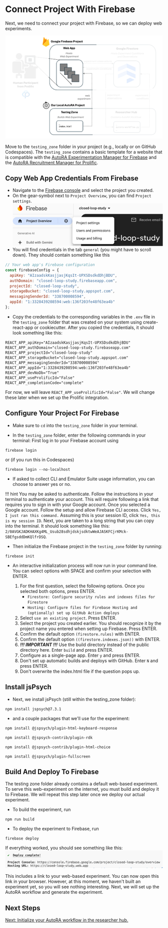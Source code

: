 # Connect Project With Firebase

Next, we need to connect your project with Firebase, so we can deploy web experiments.

![Setup](../img/system_testingzone.png)

Move to the `testing_zone` folder in your project (e.g., locally or on GitHub Codespaces). The `testing_zone` contains a basic template for a website that is compatible with the [AutoRA Experimentation Manager for Firebase](https://autoresearch.github.io/autora/user-guide/experiment-runners/experimentation-managers/firebase/) and the [AutoRA Recruitment Manager for Prolific](https://autoresearch.github.io/autora/user-guide/experiment-runners/recruitment-managers/prolific/).

## Copy Web App Credentials From Firebase

- Navigate to the [Firebase console](https://console.firebase.google.com/) and select the project you created.
- On the gear-symbol next to `Project Overview`, you can find `Project settings`.
![project_settings.png](../img/project_settings.png)
- You will find credentials in the tab `general` (you might have to scroll down). They should contain something like this
```javascript
// Your web app's Firebase configuration
const firebaseConfig = {
  apiKey: "AIzaadskKasjjasjKqsIt-UPXSDsdkdDhjBDU",
  authDomain: "closed-loop-study.firebaseapp.com",
  projectId: "closed-loop-study",
  storageBucket: "closed-loop-study.appspot.com",
  messagingSenderId: "338700008594",
  appId: "1:3328439208594:web:136f203fe48f63ea4b"
};
```
- Copy the credentials to the corresponding variables in the `.env` file in the `testing_zone` folder that was created on your system using create-react-app or cookiecutter. After you copied the credentials, it should look something like this:
```dotenv
REACT_APP_apiKey="AIzaadskKasjjasjKqsIt-UPXSDsdkdDhjBDU"
REACT_APP_authDomain="closed-loop-study.firebaseapp.com"
REACT_APP_projectId="closed-loop-study"
REACT_APP_storageBucket="closed-loop-study.appspot.com"
REACT_APP_messagingSenderId="338700008594"
REACT_APP_appId="1:3328439208594:web:136f203fe48f63ea4b"
REACT_APP_devNoDb="True"
REACT_APP_useProlificId="False"
REACT_APP_completionCode="complete"
```

For now, we will leave ``REACT_APP_useProlificId="False"``. We will change these later when we set up the Prolific integration.

## Configure Your Project For Firebase

- Make sure to ``cd`` into the `testing_zone` folder in your terminal.

- In the `testing_zone` folder, enter the following commands in your terminal:
First log in to your Firebase account using

```shell
firebase login
```
or (if you run this in Codespaces)
```shell
firebase login --no-localhost
```

- If asked to collect CLI and Emulator Suite usage information, you can choose to answer yes or no.

!!! hint
    You may be asked to authenticate. Follow the instructions in your terminal to authenticate your account. This will require following a link that requires you to sign in with your Google account. Once you selected a Google account. Follow the setup and allow Firebase CLI access. Click ``Yes, I just ran this command.`` Assuming this is your session ID, click ``Yes, this is my session ID``. Next, you are taken to a long string that you can copy into the terminal. It should look something like this: `2/0AVGKJADKHAXKg4ML_Usub28sdhjdskjsdktwWeAJASKFCjrKMck-SBEfgsddDmKQlfrDSQ`. 

- Then initialize the Firebase project in the `testing_zone` folder by running:
```shell
firebase init
```
- An interactive initialization process will now run in your command line. You can select options with SPACE and confirm your selection with ENTER.

  1. For the first question, select the following options. Once you selected both options, press ENTER.
     - `Firestore: Configure security rules and indexes files for Firestore`
     - `Hosting: Configure files for Firebase Hosting and (optionally) set up GitHub Action deploys`
  2. Select `use an existing project`. Press ENTER.
  3. Select the project you created earlier. You should recognize it by the project name you entered when setting up Firebase. Press ENTER.
  4. Confirm the default option `(firestore.rules)` with ENTER. 
  5. Confirm the default option `((firestore.indexes.json))` with ENTER.
  6. ***!!! IMPORTANT !!!*** Use the build directory instead of the public directory here. Enter `build` and press ENTER.
  7. Configure as a single-page app. Enter `y` and press ENTER.
  8. Don't set up automatic builds and deploys with GitHub. Enter `N` and press ENTER. 
  9. Don't overwrite the index.html file if the question pops up.

## Install jsPsych
- Next, we install jsPsych (still within the testing_zone folder):
```shell
npm install jspsych@7.3.1
```
- and a couple packages that we'll use for the experiment:

```shell
npm install @jspsych/plugin-html-keyboard-response
```

```shell
npm install @jspsych-contrib/plugin-rdk
```

```shell
npm install @jspsych-contrib/plugin-html-choice
```

```shell
npm install @jspsych/plugin-fullscreen
```



## Build And Deploy To Firebase 
The testing zone folder already contains a default web-based experiment. To serve this web-experiment on the internet, you must build and deploy it to Firebase. We will repeat this step later once we deploy our actual experiment.

- To build the experiment, run
```shell
npm run build
```
- To deploy the experiment to Firebase, run
```shell
firebase deploy
```

If everything worked, you should see something like this:
![deployed.png](../img/deployed.png)

This includes a link to your web-based experiment. You can now open this link in your browser. However, at this moment, we haven't built an experiment yet, so you will see nothing interesting. Next, we will set up the AutoRA workflow and generate the experiment.

## Next Steps

[Next: Initialize your AutoRA workflow in the researcher hub.](init-autora.md)

